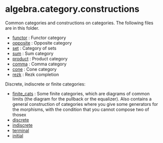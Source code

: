 algebra.category.constructions
==============================

Common categories and constructions on categories. The following files are in this folder.

* [functor](functor.hlean) : Functor category
* [opposite](opposite.hlean) : Opposite category
* [set](set.hlean) : Category of sets
* [sum](sum.hlean) : Sum category
* [product](product.hlean) : Product category
* [comma](comma.hlean) : Comma category
* [cone](cone.hlean) : Cone category
* [rezk](rezk.hlean) : Rezk completion

Discrete, indiscrete or finite categories:

* [finite_cats](finite_cats.hlean) : Some finite categories, which are diagrams of common limits (the diagram for the pullback or the equalizer). Also contains a general construction of categories where you give some generators for the morphisms, with the condition that you cannot compose two of thosex
* [discrete](discrete.hlean)
* [indiscrete](indiscrete.hlean)
* [terminal](terminal.hlean)
* [initial](initial.hlean)
